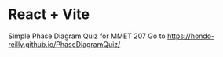 # React + Vite

Simple Phase Diagram Quiz for MMET 207
Go to https://hondo-reilly.github.io/PhaseDiagramQuiz/
